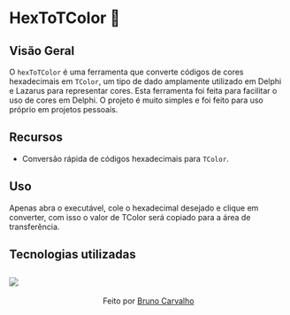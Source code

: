 # HexToTColor 🎨

## Visão Geral

O `hexToTColor` é uma ferramenta que converte códigos de cores hexadecimais em `TColor`, um tipo de dado amplamente utilizado em Delphi e Lazarus para representar cores. Esta ferramenta foi feita para facilitar o uso de cores em Delphi.
O projeto é muito simples e foi feito para uso próprio em projetos pessoais.

## Recursos

- Conversão rápida de códigos hexadecimais para `TColor`.

## Uso

Apenas abra o executável, cole o hexadecimal desejado e clique em converter, com isso o valor de TColor será copiado para a área de transferência.

## Tecnologias utilizadas
  
  ![](https://img.shields.io/badge/Delphi-B22222?style=for-the-badge&logo=delphi&logoColor=white)
---

<p align="center">
  Feito por <a href="https://github.com/brunoC42">Bruno Carvalho</a>
</p>
